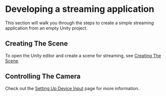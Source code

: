 # Developing a streaming application

This section will walk you through the steps to create a simple streaming application from an empty Unity project.

## Creating The Scene

To open the Unity editor and create a scene for streaming, see [Creating The Scene](create-scene.md).

## Controlling The Camera

Check out the [Setting Up Device Input](control-camera.md) page for more information.
